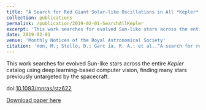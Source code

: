 ```yaml
---
title: "A Search for Red Giant Solar-like Oscillations in All *Kepler* Data"
collection: publications
permalink: /publication/2019-02-01-SearchAllKepler
excerpt: 'This work searches for evolved Sun-like stars across the entire *Kepler* catalog using deep learning-based computer vision, finding many stars previously untargeted by the spacecraft.'
date: 2019-02-01
venue: 'Monthly Notices of the Royal Astronomical Society'
citation: 'Hon, M.; Stello, D.; Garc ́ıa, R. A.; et al..“A search for red giant solar-like oscillations in all Kepler data”, 2019, MNRAS, 485, 5616'
---
```

This work searches for evolved Sun-like stars across the entire *Kepler* catalog using deep learning-based computer vision, finding many stars previously untargeted by the spacecraft.

doi:[10.1093/mnras/stz622](https://arxiv.org/ct?url=https%3A%2F%2Fdx.doi.org%2F10.1093%2Fmnras%2Fstz622&v=8ee598b4)

[Download paper here](https://arxiv.org/pdf/1903.00115)

